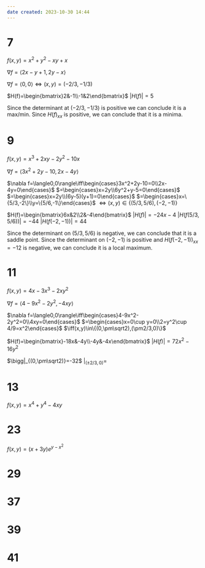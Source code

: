 ```yaml
---
date created: 2023-10-30 14:44
---
```


# 7

$f(x,y)=x^2+y^2-xy+x$

$\nabla f=\langle 2x-y+1,2y-x\rangle$

$\nabla f=\langle0,0\rangle\iff(x,y)=(-2/3,-1/3)$

$H(f)=\begin{bmatrix}2&-1\\-1&2\end{bmatrix}$
$|H(f)|=5$

Since the determinant at $(-2/3,-1/3)$ is positive we can conclude it is a max/min. Since $H(f)_{xx}$ is positive, we can conclude that it is a minima.

# 9

$f(x,y)=x^3+2xy-2y^2-10x$

$\nabla f=\langle3x^2+2y-10,2x-4y\rangle$

$\nabla f=\langle0,0\rangle\iff\begin{cases}3x^2+2y-10=0\\2x-4y=0\end{cases}$
$=\begin{cases}x=2y\\6y^2+y-5=0\end{cases}$
$=\begin{cases}x=2y\\(6y-5)(y+1)=0\end{cases}$
$=\begin{cases}x=\{5/3,-2\}\\y=\{5/6,-1\}\end{cases}$
$\iff(x,y)\in\{(5/3,5/6),(-2,-1)\}$

$H(f)=\begin{bmatrix}6x&2\\2&-4\end{bmatrix}$
$|H(f)|=-24x-4$
$|H(f(5/3,5/6))|=-44$
$|H(f(-2,-1))|=44$

Since the determinant on $(5/3,5/6)$ is negative, we can conclude that it is a saddle point. Since the determinant on $(-2,-1)$ is positive and $H(f(-2,-1))_{xx}=-12$ is negative, we can conclude it is a local maximum.

# 11

$f(x,y)=4x-3x^3-2xy^2$

$\nabla f=\langle4-9x^2-2y^2,-4xy\rangle$

$\nabla f=\langle0,0\rangle\iff\begin{cases}4-9x^2-2y^2=0\\4xy=0\end{cases}$
$=\begin{cases}x=0\cup y=0\\2=y^2\cup 4/9=x^2\end{cases}$
$\iff(x,y)\in\{(0,\pm\sqrt2),(\pm2/3,0)\}$

$H(f)=\begin{bmatrix}-18x&-4y\\-4y&-4x\end{bmatrix}$
$|H(f)|=72x^2-16y^2$

$\bigg|_{(0,\pm\sqrt2)}=-32$
$\bigg|_{(\pm2/3,0)}=$

# 13

$f(x,y)=x^4+y^4-4xy$

# 23

$f(x,y)=(x+3y)e^{y-x^2}$

# 29

# 37

# 39

# 41
